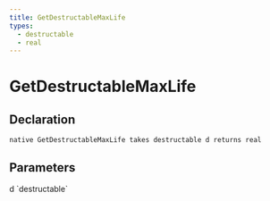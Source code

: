 ```yaml
---
title: GetDestructableMaxLife
types:
  - destructable
  - real
---
```


# GetDestructableMaxLife

## Declaration

```
native GetDestructableMaxLife takes destructable d returns real
```

## Parameters
<dl>
  <dt>d `destructable`</dt>
  <dd></dd>
</dl>